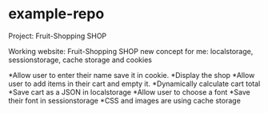 # example-repo
Project: Fruit-Shopping SHOP

Working website:
Fruit-Shopping SHOP 
new concept for me: localstorage, sessionstorage, cache storage and cookies 

*Allow user to enter their name save it in cookie.
*Display the shop
*Allow user to add items in their cart and empty it.
*Dynamically calculate cart total
*Save cart as a JSON in localstorage
*Allow user to choose a font 
*Save their font in sessionstorage
*CSS and images are using cache storage 

